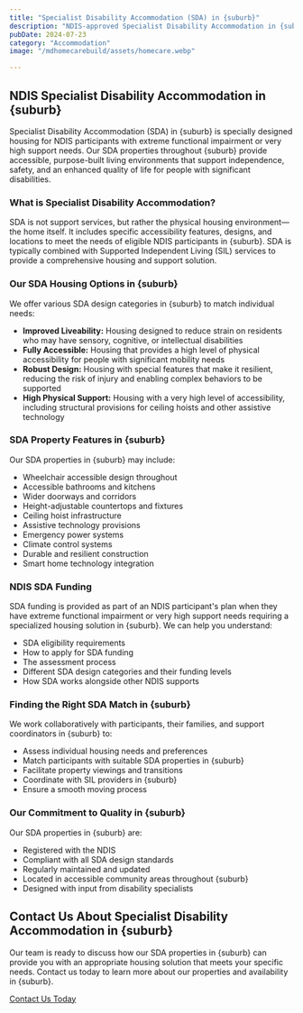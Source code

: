 ```yaml
---
title: "Specialist Disability Accommodation (SDA) in {suburb}"
description: "NDIS-approved Specialist Disability Accommodation in {suburb} designed for individuals with extreme functional impairment or very high support needs. Our SDA properties provide accessible, safe, and tailored living environments to enhance independence and quality of life."
pubDate: 2024-07-23
category: "Accommodation"
image: "/mdhomecarebuild/assets/homecare.webp"

---
```


## NDIS Specialist Disability Accommodation in {suburb}

Specialist Disability Accommodation (SDA) in {suburb} is specially designed housing for NDIS participants with extreme functional impairment or very high support needs. Our SDA properties throughout {suburb} provide accessible, purpose-built living environments that support independence, safety, and an enhanced quality of life for people with significant disabilities.

### What is Specialist Disability Accommodation?

SDA is not support services, but rather the physical housing environment—the home itself. It includes specific accessibility features, designs, and locations to meet the needs of eligible NDIS participants in {suburb}. SDA is typically combined with Supported Independent Living (SIL) services to provide a comprehensive housing and support solution.

### Our SDA Housing Options in {suburb}

We offer various SDA design categories in {suburb} to match individual needs:

- **Improved Liveability:** Housing designed to reduce strain on residents who may have sensory, cognitive, or intellectual disabilities
- **Fully Accessible:** Housing that provides a high level of physical accessibility for people with significant mobility needs
- **Robust Design:** Housing with special features that make it resilient, reducing the risk of injury and enabling complex behaviors to be supported
- **High Physical Support:** Housing with a very high level of accessibility, including structural provisions for ceiling hoists and other assistive technology

### SDA Property Features in {suburb}

Our SDA properties in {suburb} may include:

- Wheelchair accessible design throughout
- Accessible bathrooms and kitchens
- Wider doorways and corridors
- Height-adjustable countertops and fixtures
- Ceiling hoist infrastructure
- Assistive technology provisions
- Emergency power systems
- Climate control systems
- Durable and resilient construction
- Smart home technology integration

### NDIS SDA Funding

SDA funding is provided as part of an NDIS participant's plan when they have extreme functional impairment or very high support needs requiring a specialized housing solution in {suburb}. We can help you understand:

- SDA eligibility requirements
- How to apply for SDA funding
- The assessment process
- Different SDA design categories and their funding levels
- How SDA works alongside other NDIS supports

### Finding the Right SDA Match in {suburb}

We work collaboratively with participants, their families, and support coordinators in {suburb} to:

- Assess individual housing needs and preferences
- Match participants with suitable SDA properties in {suburb}
- Facilitate property viewings and transitions
- Coordinate with SIL providers in {suburb}
- Ensure a smooth moving process

### Our Commitment to Quality in {suburb}

Our SDA properties in {suburb} are:

- Registered with the NDIS
- Compliant with all SDA design standards
- Regularly maintained and updated
- Located in accessible community areas throughout {suburb}
- Designed with input from disability specialists

## Contact Us About Specialist Disability Accommodation in {suburb}

Our team is ready to discuss how our SDA properties in {suburb} can provide you with an appropriate housing solution that meets your specific needs. Contact us today to learn more about our properties and availability in {suburb}.

[Contact Us Today](/contact)

